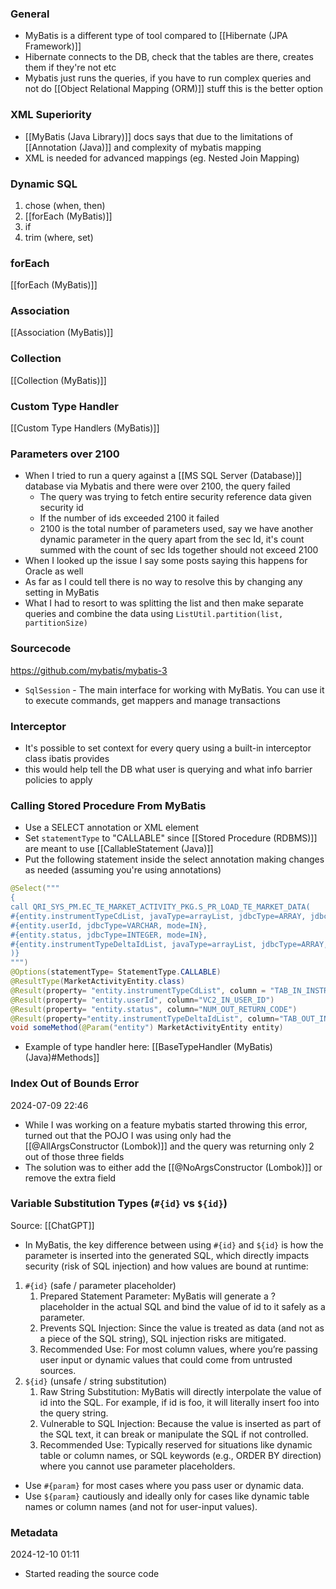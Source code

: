 ### General
- MyBatis is a different type of tool compared to [[Hibernate (JPA Framework)]]
- Hibernate connects to the DB, check that the tables are there, creates them if they're not etc
- Mybatis just runs the queries, if you have to run complex queries and not do [[Object Relational Mapping (ORM)]] stuff this is the better option


### XML Superiority
- [[MyBatis (Java Library)]] docs says that due to the limitations of [[Annotation (Java)]] and complexity of mybatis mapping
- XML is needed for advanced mappings (eg. Nested Join Mapping)

### Dynamic SQL
1. chose (when, then)
2. [[forEach (MyBatis)]]
3. if
4. trim (where, set)
### forEach
[[forEach (MyBatis)]]


### Association
[[Association (MyBatis)]]

### Collection
[[Collection (MyBatis)]]
### Custom Type Handler
[[Custom Type Handlers (MyBatis)]]


### Parameters over 2100
- When I tried to run a query against a [[MS SQL Server (Database)]] database via Mybatis and there were over 2100, the query failed 
	- The query was trying to fetch entire security reference data given security id
	- If the number of ids exceeded 2100 it failed
	- 2100 is the total number of parameters used, say we have another dynamic parameter in the query apart from the sec Id, it's count summed with the count of sec Ids together should not exceed 2100
- When I looked up the issue I say some posts saying this happens for Oracle as well
- As far as I could tell there is no way to resolve this by changing any setting in MyBatis
- What I had to resort to was splitting the list  and then make separate queries and combine the data using `ListUtil.partition(list, partitionSize)`


### Sourcecode
https://github.com/mybatis/mybatis-3
- `SqlSession` - The main interface for working with MyBatis. You can use it to execute commands, get mappers and manage transactions


### Interceptor
- It's possible to set context for every query using a built-in interceptor class ibatis provides
- this would help tell the DB what user is querying and what info barrier policies to apply


### Calling Stored Procedure From MyBatis
- Use a SELECT annotation or XML element
- Set `statementType` to "CALLABLE" since [[Stored Procedure (RDBMS)]] are meant to use [[CallableStatement (Java)]] 
- Put the following statement inside the select annotation making changes as needed (assuming you're using annotations)
```java
@Select("""
{ 
call QRI_SYS_PM.EC_TE_MARKET_ACTIVITY_PKG.S_PR_LOAD_TE_MARKET_DATA(
#{entity.instrumentTypeCdList, javaType=arrayList, jdbcType=ARRAY, jdbcTypeName=QRI_SYS_PM.STRING_ARRAY, mode=IN, typeHandler=com.fmr.qrit.data.StringArrayHandler},
#{entity.userId, jdbcType=VARCHAR, mode=IN},
#{entity.status, jdbcType=INTEGER, mode=IN},
#{entity.instrumentTypeDeltaIdList, javaType=arrayList, jdbcType=ARRAY,jdbcTypeName=QRI_SYS_PM.EC_INSTRUMENT_TYPE_CD_TAB, mode=OUT, typeHandler=com.fmr.qrit.api.data.handler.InstrumentTypeObjectArrayHandler}
)}
""")
@Options(statementType= StatementType.CALLABLE)
@ResultType(MarketActivityEntity.class)
@Result(property= "entity.instrumentTypeCdList", column = "TAB_IN_INSTRUMENT_TYPE_CD_LIST", typeHandler=StringArrayHandler.class)
@Result(property= "entity.userId", column="VC2_IN_USER_ID")
@Result(property= "entity.status", column="NUM_OUT_RETURN_CODE")
@Result(property="entity.instrumentTypeDeltaIdList", column="TAB_OUT_INSTRUMENT_TYPE_DELTA_ID", typeHandler=InstrumentTypeObjectArrayHandler.class)
void someMethod(@Param("entity") MarketActivityEntity entity)
```
- Example of type handler here: [[BaseTypeHandler (MyBatis) (Java)#Methods]]
### Index Out of Bounds Error
2024-07-09 22:46
- While I was working on a feature mybatis started throwing this error, turned out that the POJO I was using only had the [[@AllArgsConstructor (Lombok)]] and the query was returning only 2 out of those three fields
- The solution was to either add the [[@NoArgsConstructor (Lombok)]]  or remove the extra field


### Variable Substitution Types (`#{id}` vs `${id}`)
Source: [[ChatGPT]]
- In MyBatis, the key difference between using `#{id}` and `${id}` is how the parameter is inserted into the generated SQL, which directly impacts security (risk of SQL injection) and how values are bound at runtime:

1. `#{id}` (safe / parameter placeholder) 
	1. Prepared Statement Parameter: MyBatis will generate a ? placeholder in the actual SQL and bind the value of id to it safely as a parameter. 
	2. Prevents SQL Injection: Since the value is treated as data (and not as a piece of the SQL string), SQL injection risks are mitigated. 
	3. Recommended Use: For most column values, where you’re passing user input or dynamic values that could come from untrusted sources.
2. `${id}` (unsafe / string substitution) 
	1. Raw String Substitution: MyBatis will directly interpolate the value of id into the SQL. For example, if id is foo, it will literally insert foo into the query string.  
	2. Vulnerable to SQL Injection: Because the value is inserted as part of the SQL text, it can break or manipulate the SQL if not controlled. 
	3. Recommended Use: Typically reserved for situations like dynamic table or column names, or SQL keywords (e.g., ORDER BY direction) where you cannot use parameter placeholders.
- Use `#{param}` for most cases where you pass user or dynamic data.
- Use `${param}` cautiously and ideally only for cases like dynamic table names or column names (and not for user-input values).


### Metadata
2024-12-10 01:11
- Started reading the source code
